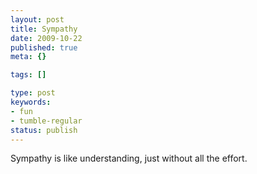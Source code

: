 ```yaml
---
layout: post
title: Sympathy
date: 2009-10-22
published: true
meta: {}

tags: []

type: post
keywords:
- fun
- tumble-regular
status: publish
---
```



Sympathy is like understanding, just without all the effort.


